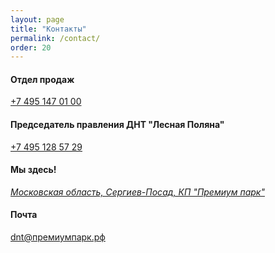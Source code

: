 ```yaml
---
layout: page
title: "Контакты"
permalink: /contact/
order: 20 
---
```

<section id="contact">
       <div class="container">
           <p class="text-center w-75 m-auto"></p>
           <div class="row">
             <div class="col-sm-12 col-md-6 col-lg-3 my-5">
               <div class="card border-0">
                  <div class="card-body text-center">
                    <i class="fa fa-phone fa-5x mb-3" aria-hidden="true"></i>
                    <h4 class="text-uppercase mb-5">Отдел продаж</h4>
                    <p><a href="tel:+74951470100">+7 495 147 01 00</a></p>
                  </div>
                </div>
             </div>
             <div class="col-sm-12 col-md-6 col-lg-3 my-5">
               <div class="card border-0">
                  <div class="card-body text-center">
                    <i class="fa fa-phone fa-5x mb-3" aria-hidden="true"></i>
                    <h4 class="text-uppercase mb-5">Председатель правления ДНТ&nbsp;"Лесная Поляна"</h4>
                   <p><a href="tel:+74951285729">+7 495 128 57 29</a></p>
                  </div>
                </div>
             </div>
             <div class="col-sm-12 col-md-6 col-lg-3 my-5">
               <div class="card border-0">
                  <div class="card-body text-center">
                    <i class="fa fa-map-marker fa-5x mb-3" aria-hidden="true"></i>
                    <h4 class="text-uppercase mb-5">Мы здесь!</h4>
                    <address><a href="https://yandex.ru/maps/?rtext=~56.368635%2C38.091547">Московская область, Сергиев-Посад, КП&nbsp;"Премиум парк"</a></address>
                  </div>
                </div>
             </div>
             <div class="col-sm-12 col-md-6 col-lg-3 my-5">
               <div class="card border-0">
                  <div class="card-body text-center">
                    <i class="fa fa-globe fa-5x mb-3" aria-hidden="true"></i>
                    <h4 class="text-uppercase mb-5">Почта</h4>
                    <p><a href="mailto:dnt@премиумпарк.рф">dnt@премиумпарк.рф</a></p>
                  </div>
                </div>
             </div>
           </div>
       </div>
    </section>
